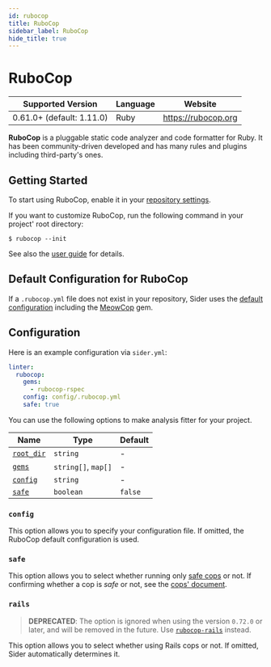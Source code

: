 ```yaml
---
id: rubocop
title: RuboCop
sidebar_label: RuboCop
hide_title: true
---
```


# RuboCop

| Supported Version         | Language | Website             |
| ------------------------- | -------- | ------------------- |
| 0.61.0+ (default: 1.11.0) | Ruby     | https://rubocop.org |

**RuboCop** is a pluggable static code analyzer and code formatter for Ruby.
It has been community-driven developed and has many rules and plugins including third-party's ones.

## Getting Started

To start using RuboCop, enable it in your [repository settings](../../getting-started/repository-settings.md).

If you want to customize RuboCop, run the following command in your project' root directory:

```console
$ rubocop --init
```

See also the [user guide](https://docs.rubocop.org/rubocop/usage/basic_usage) for details.

## Default Configuration for RuboCop

If a `.rubocop.yml` file does not exist in your repository, Sider uses the [default configuration](https://github.com/sider/runners/blob/HEAD/images/rubocop/default_rubocop.yml)
including the [MeowCop](https://github.com/sider/meowcop) gem.

## Configuration

Here is an example configuration via `sider.yml`:

```yaml
linter:
  rubocop:
    gems:
      - rubocop-rspec
    config: config/.rubocop.yml
    safe: true
```

You can use the following options to make analysis fitter for your project.

| Name                                                                                  | Type                | Default |
| ------------------------------------------------------------------------------------- | ------------------- | ------- |
| [`root_dir`](../../getting-started/custom-configuration.md#linteranalyzer_idroot_dir) | `string`            | -       |
| [`gems`](../../getting-started/custom-configuration.md#linteranalyzer_idgems)         | `string[]`, `map[]` | -       |
| [`config`](#config)                                                                   | `string`            | -       |
| [`safe`](#safe)                                                                       | `boolean`           | `false` |

### `config`

This option allows you to specify your configuration file. If omitted, the RuboCop default configuration is used.

### `safe`

This option allows you to select whether running only [safe cops](https://docs.rubocop.org/rubocop/usage/auto_correct#safe-auto-correct) or not.
If confirming whether a cop is _safe_ or not, see the [cops' document](https://docs.rubocop.org/rubocop/cops).

### `rails`

> **DEPRECATED**: The option is ignored when using the version `0.72.0` or later, and will be removed in the future.
> Use [`rubocop-rails`](https://github.com/rubocop/rubocop-rails) instead.

This option allows you to select whether using Rails cops or not. If omitted, Sider automatically determines it.
